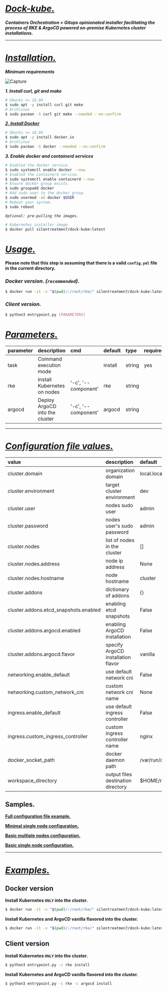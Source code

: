 # ***<ins>Dock-kube.</ins>***

***Containers Orchestration + Gitops opinionated installer facilitating the process of RKE & ArgoCD powered on-premise Kubernetes cluster installations.***

---

# *<ins>Installation.</ins>*

***Minimum requirements***

![Capture](https://user-images.githubusercontent.com/102635491/164043817-7143bfae-a8a8-47ed-9ac5-23f74c86c82d.PNG)

***1. Install curl, git and make***

```bash
# Ubuntu >= 18.04
$ sudo apt -y install curl git make
# Archlinux
$ sudo pacman -S curl git make --needed --no-confirm
```

[***2. Install Docker***](https://docs.docker.com/engine/install/)

```bash
# Ubuntu >= 18.04
$ sudo apt -y install docker.io
# Archlinux
$ sudo pacman -S docker --needed --no-confirm
```

***3. Enable docker and containerd services***

```bash
# Enabled the docker service.
$ sudo systemctl enable docker --now
# Enabled the containerd service.
$ sudo systemctl enable containerd --now
# Ensure docker group exists.
$ sudo groupadd docker
# Add sudo user to the docker group.
$ sudo usermod -aG docker $USER
# Reboot your system.
$ sudo reboot
```
  
*`Optional: pre-pulling the images.`*
  
```bash
# Kubernetes installer image.
$ docker pull silentreatmen7/dock-kube:latest
```

# *<ins>Usage.</ins>*

**Please note that this step is assuming that there is a valid `config.yml` file in the current directory.**

### *Docker version. (`recommended`).*

```bash
$ docker run -it -v "$(pwd)/:/root/rke/" silentreatmen7/dock-kube:latest [PARAMETERS]
```

### *Client version.*

```bash
$ python3 entrypoint.py [PARAMETERS]
```

# *<ins>Parameters.</ins>*

| parameter | description                    | cmd                 | default | type   | required | choices          |
| :-------- | :----------------------------- | :------------------ | :------ | :----- | :------- | :--------------- |
| task      | Command execution mode         |                     | install | string | yes      | {install,remove} |
| rke       | Install Kubernetes on nodes    | '-c', '--component' | rke     | string |          | {install,remove} |
| argocd    | Deploy ArgoCD into the cluster | '-c', '--component' | argocd  | string |          |                  |

---


# *<ins>Configuration file values.</ins>*

| value                                 | description                        | default              | type   | required |
| :------------------------------------ | :--------------------------------- | :------------------- | :----- | :------- |
| cluster.domain                        | organization domain                | local.local          | string | yes      |
| cluster.environment                   | target cluster environment         | dev                  | string | yes      |
| cluster.user                          | nodes sudo user                    | admin                | string | yes      |
| cluster.password                      | nodes user's sudo password         | admin                | string | yes      |
| cluster.nodes                         | list of nodes in the cluster       | []                   | list   | yes      |
| cluster.nodes.address                 | node ip address                    | None                 | string | yes      |
| cluster.nodes.hostname                | node hostname                      | cluster              | string | yes      |
| cluster.addons                        | dictionary of addons               | {}                   | dict   | no       |
| cluster.addons.etcd_snapshots.enabled | enabling etcd snapshots            | False                | bool   | no       |
| cluster.addons.argocd.enabled         | enabling ArgoCD installation       | False                | bool   | no       |
| cluster.addons.argocd.flavor          | specify ArgoCD installation flavor | vanilla              | string | no       |
| networking.enable_default             | use default network cni            | False                | bool   | no       |
| networking.custom_network_cni         | custom network cni name            | None                 | string | no       |
| ingress.enable_default                | use default ingress controller     | False                | bool   | no       |
| ingress.custom_ingress_controller     | custom ingress controller name     | nginx                | string | no       |
| docker_socket_path                    | docker daemon path                 | /var/run/docker.sock | string | no       |
| workspace_directory                   | output files destination directory | $HOME/rke            | string | no       |

## **Samples.**

[**Full configuration file example.**](docs/samples/config_full.yml)

[**Minimal single node configuration.**](docs/samples/config_minimal.yml)

[**Basic multiple nodes configuration.**](docs/samples/config_multiple_nodes.yml)

[**Basic single node configuration.**](docs/samples/config_single_node.yml)

---

# *<ins>Examples.</ins>*

## Docker version

**Install Kubernetes `ONLY` into the cluster.**

```bash
$ docker run -it -v "$(pwd)/:/root/rke/" silentreatmen7/dock-kube:latest -c rke install
```

**Install Kubernetes and ArgoCD vanilla flavored into the cluster.**

```bash
$ docker run -it -v "$(pwd)/:/root/rke/" silentreatmen7/dock-kube:latest -c rke -c argocd install
```

## Client version

**Install Kubernetes `ONLY` into the cluster.**

```bash
$ python3 entrypoint.py -c rke install
```

**Install Kubernetes and ArgoCD vanilla flavored into the cluster.**

```bash
$ python3 entrypoint.py -c rke -c argocd install
```